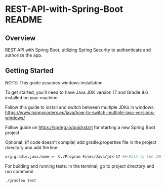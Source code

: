 # REST-API-with-Spring-Boot README
## Overview
REST API with Spring Boot, utilizing Spring Security to authenticate and authorize the app. 


## Getting Started

NOTE: This guide assumes windows installation

To get started, you'll need to have  Java JDK version 17 and Gradle 8.6 installed on your machine 

Follow this guide to install and switch between multiple JDKs in windows: https://www.happycoders.eu/java/how-to-switch-multiple-java-versions-windows/ 

Follow guide on https://spring.io/quickstart for starting a new Spring Boot project

Optional: (if code doesn't compile)
add gradle.properties file in the project directory and add the line:
```bash
org.gradle.java.home =  C:/Program Files/Java/jdk-17 ##<Path to the JDK you want to use for your project (JDK 17)>
```

For building and running tests: In the terminal, go to project directory and run command
```bash 
./gradlew test
```
